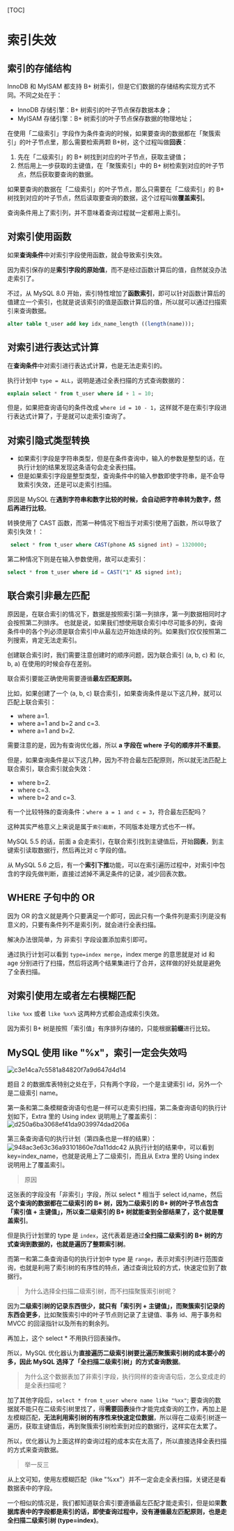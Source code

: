 
[TOC]
# 索引失效

## 索引的存储结构

InnoDB 和 MyISAM 都支持 B+ 树索引，但是它们数据的存储结构实现方式不同。不同之处在于：

- InnoDB 存储引擎：B+ 树索引的叶子节点保存数据本身；
- MyISAM 存储引擎：B+ 树索引的叶子节点保存数据的物理地址；

在使用「二级索引」字段作为条件查询的时候，如果要查询的数据都在「聚簇索引」的叶子节点里，那么需要检索两颗 B+树，这个过程叫做**回表**：

1. 先在「二级索引」的 B+ 树找到对应的叶子节点，获取主键值；
1. 然后用上一步获取的主键值，在「聚簇索引」中的 B+ 树检索到对应的叶子节点，然后获取要查询的数据。

如果要查询的数据在「二级索引」的叶子节点，那么只需要在「二级索引」的 B+ 树找到对应的叶子节点，然后读取要查询的数据，这个过程叫做**覆盖索引**。

查询条件用上了索引列，并不意味着查询过程就一定都用上索引。
## 对索引使用函数

如果**查询条件**中对索引字段使用函数，就会导致索引失效。

因为索引保存的是**索引字段的原始值**，而不是经过函数计算后的值，自然就没办法走索引了。

不过，从 MySQL 8.0 开始，索引特性增加了**函数索引**，即可以针对函数计算后的值建立一个索引，也就是说该索引的值是函数计算后的值，所以就可以通过扫描索引来查询数据。

```sql
alter table t_user add key idx_name_length ((length(name)));
```
## 对索引进行表达式计算

在**查询条件**中对索引进行表达式计算，也是无法走索引的。

执行计划中 `type = ALL`，说明是通过全表扫描的方式查询数据的：
```sql
explain select * from t_user where id + 1 = 10;
```

但是，如果把查询语句的条件改成 `where id = 10 - 1`，这样就不是在索引字段进行表达式计算了，于是就可以走索引查询了。
## 对索引隐式类型转换

- 如果索引字段是字符串类型，但是在条件查询中，输入的参数是整型的话，在执行计划的结果发现这条语句会走全表扫描。
- 但是如果索引字段是整型类型，查询条件中的输入参数即使字符串，是不会导致索引失效，还是可以走索引扫描。

原因是 MySQL 在**遇到字符串和数字比较的时候，会自动把字符串转为数字，然后再进行比较**。
 
 转换使用了 CAST 函数，而第一种情况下相当于对索引使用了函数，所以导致了索引失效！：
```sql
 select * from t_user where CAST(phone AS signed int) = 1320000;
```

第二种情况下则是在输入参数使用，故可以走索引：
```sql
select * from t_user where id = CAST("1" AS signed int);
```

## 联合索引非最左匹配

原因是，在联合索引的情况下，数据是按照索引第一列排序，第一列数据相同时才会按照第二列排序。
也就是说，如果我们想使用联合索引中尽可能多的列，查询条件中的各个列必须是联合索引中从最左边开始连续的列。如果我们仅仅按照第二列搜索，肯定无法走索引。

创建联合索引时，我们需要注意创建时的顺序问题，因为联合索引 (a, b, c) 和 (c, b, a) 在使用的时候会存在差别。

联合索引要能正确使用需要遵循**最左匹配原则。**

比如，如果创建了一个 (a, b, c) 联合索引，如果查询条件是以下这几种，就可以匹配上联合索引：

- where a=1.
- where a=1 and b=2 and c=3.
- where a=1 and b=2.

需要注意的是，因为有查询优化器，所以 **a 字段在 where 子句的顺序并不重要**。

但是，如果查询条件是以下这几种，因为不符合最左匹配原则，所以就无法匹配上联合索引，联合索引就会失效：

- where b=2.
- where c=3.
- where b=2 and c=3.


有一个比较特殊的查询条件：`where a = 1 and c = 3`，符合最左匹配吗？

这种其实严格意义上来说是属于`索引截断`，不同版本处理方式也不一样。

MySQL 5.5 的话，前面 a 会走索引，在联合索引找到主键值后，开始**回表**，到主键索引读取数据行，然后再比对 c 字段的值。

从 MySQL 5.6 之后，有一个**索引下推**功能，可以在索引遍历过程中，对索引中包含的字段先做判断，直接过滤掉不满足条件的记录，减少回表次数。

## WHERE 子句中的 OR

因为 OR 的含义就是两个只要满足一个即可，因此只有一个条件列是索引列是没有意义的，只要有条件列不是索引列，就会进行全表扫描。

解决办法很简单，为 非索引 字段设置添加索引即可。

通过执行计划可以看到 `type=index merge`，index merge 的意思就是对 id 和 age 分别进行了扫描，然后将这两个结果集进行了合并，这样做的好处就是避免了全表扫描。
## 对索引使用左或者左右模糊匹配

`like %xx` 或者 `like %xx%` 这两种方式都会造成索引失效。

因为索引 B+ 树是按照「索引值」有序排列存储的，只能根据**前缀**进行比较。
## MySQL 使用 like "%x"，索引一定会失效吗

![c3e14ca7c5581a84820f7a9d647d4d14](img/c3e14ca7c5581a84820f7a9d647d4d14.webp)

题目 2 的数据库表特别之处在于，只有两个字段，一个是主键索引 id，另外一个是二级索引 name。

第一条和第二条模糊查询语句也是一样可以走索引扫描，第二条查询语句的执行计划如下，Extra 里的 Using index 说明用上了覆盖索引：
![d250a6ba3068ef41da9039974dad206a](img/d250a6ba3068ef41da9039974dad206a.webp)

第三条查询语句的执行计划（第四条也是一样的结果）：
![948ac3e63c36a93101860e7da11ddc42](img/948ac3e63c36a93101860e7da11ddc42.webp)
从执行计划的结果中，可以看到 key=index_name，也就是说用上了二级索引，而且从 Extra 里的 Using index 说明用上了覆盖索引。

> 原因

这张表的字段没有「非索引」字段，所以 select * 相当于 select id,name，然后**这个查询的数据都在二级索引的 B+ 树，因为二级索引的 B+ 树的叶子节点包含「索引值 + 主键值」，所以查二级索引的 B+ 树就能查到全部结果了，这个就是覆盖索引**。

但是执行计划里的 type 是 `index`，这代表着是通过**全扫描二级索引的 B+ 树的方式查询到数据的，也就是遍历了整颗索引树**。

而第一和第二条查询语句的执行计划中 type 是 `range`，表示对索引列进行范围查询，也就是利用了索引树的有序性的特点，通过查询比较的方式，快速定位到了数据行。

> 为什么选择全扫描二级索引树，而不扫描聚簇索引树呢？

因为**二级索引树的记录东西很少，就只有「索引列 + 主键值」，而聚簇索引记录的东西会更多**，比如聚簇索引中的叶子节点则记录了主键值、事务 id、用于事务和 MVCC 的回滚指针以及所有的剩余列。

再加上，这个 select * 不用执行回表操作。

所以，MySQL 优化器认为**直接遍历二级索引树要比遍历聚簇索引树的成本要小的多，因此 MySQL 选择了「全扫描二级索引树」的方式查询数据**。

> 为什么这个数据表加了非索引字段，执行同样的查询语句后，怎么变成走的是全表扫描呢？

加了其他字段后，`select * from t_user where name like "%xx"`; 要查询的数据就不能只在二级索引树里找了，得**需要回表**操作才能完成查询的工作，再加上是左模糊匹配，**无法利用索引树的有序性来快速定位数据**，所以得在二级索引树逐一遍历，获取主键值后，再到聚簇索引树检索到对应的数据行，这样实在太累了。

所以，优化器认为上面这样的查询过程的成本实在太高了，所以直接选择全表扫描的方式来查询数据。

> 举一反三

从上文可知，使用左模糊匹配（like "%xx"）并不一定会走全表扫描，关键还是看数据表中的字段。

一个相似的情况是，我们都知道联合索引要遵循最左匹配才能走索引，但是如果**数据库表中的字段都是索引的话，即使查询过程中，没有遵循最左匹配原则，也是走全扫描二级索引树 (type=index)**。
